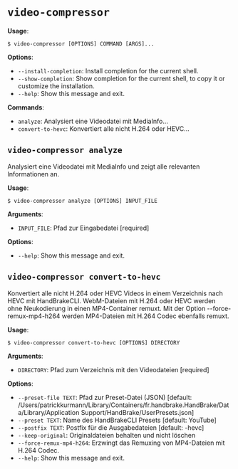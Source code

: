# `video-compressor`

**Usage**:

```console
$ video-compressor [OPTIONS] COMMAND [ARGS]...
```

**Options**:

* `--install-completion`: Install completion for the current shell.
* `--show-completion`: Show completion for the current shell, to copy it or customize the installation.
* `--help`: Show this message and exit.

**Commands**:

* `analyze`: Analysiert eine Videodatei mit MediaInfo...
* `convert-to-hevc`: Konvertiert alle nicht H.264 oder HEVC...

## `video-compressor analyze`

Analysiert eine Videodatei mit MediaInfo und zeigt alle relevanten Informationen an.

**Usage**:

```console
$ video-compressor analyze [OPTIONS] INPUT_FILE
```

**Arguments**:

* `INPUT_FILE`: Pfad zur Eingabedatei  [required]

**Options**:

* `--help`: Show this message and exit.

## `video-compressor convert-to-hevc`

Konvertiert alle nicht H.264 oder HEVC Videos in einem Verzeichnis nach HEVC mit HandBrakeCLI.
WebM-Dateien mit H.264 oder HEVC werden ohne Neukodierung in einen MP4-Container remuxt.
Mit der Option --force-remux-mp4-h264 werden MP4-Dateien mit H.264 Codec ebenfalls remuxt.

**Usage**:

```console
$ video-compressor convert-to-hevc [OPTIONS] DIRECTORY
```

**Arguments**:

* `DIRECTORY`: Pfad zum Verzeichnis mit den Videodateien  [required]

**Options**:

* `--preset-file TEXT`: Pfad zur Preset-Datei (JSON)  [default: /Users/patrickkurmann/Library/Containers/fr.handbrake.HandBrake/Data/Library/Application Support/HandBrake/UserPresets.json]
* `--preset TEXT`: Name des HandBrakeCLI Presets  [default: YouTube]
* `--postfix TEXT`: Postfix für die Ausgabedateien  [default: -hevc]
* `--keep-original`: Originaldateien behalten und nicht löschen
* `--force-remux-mp4-h264`: Erzwingt das Remuxing von MP4-Dateien mit H.264 Codec.
* `--help`: Show this message and exit.
